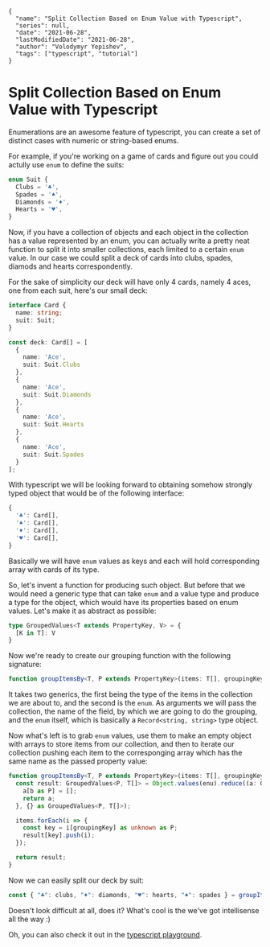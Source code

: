 ```ic-metadata
{
  "name": "Split Collection Based on Enum Value with Typescript",
  "series": null,
  "date": "2021-06-28",
  "lastModifiedDate": "2021-06-28",
  "author": "Volodymyr Yepishev",
  "tags": ["typescript", "tutorial"]
}
```

# Split Collection Based on Enum Value with Typescript

Enumerations are an awesome feature of typescript, you can create a set of distinct cases with numeric or string-based enums.

For example, if you're working on a game of cards and figure out you could actully use `enum` to define the suits:

```ts
enum Suit {
  Clubs = '♣️',
  Spades = '♠️',
  Diamonds = '♦️',
  Hearts = '♥️',
}
```

Now, if you have a collection of objects and each object in the collection has a value represented by an enum, you can actually write a pretty neat function to split it into smaller collections, each limited to a certain `enum` value. In our case we could split a deck of cards into clubs, spades, diamods and hearts correspondently.

For the sake of simplicity our deck will have only 4 cards, namely 4 aces, one from each suit, here's our small deck:

```ts
interface Card {
  name: string;
  suit: Suit;
}

const deck: Card[] = [
  {
    name: 'Ace',
    suit: Suit.Clubs
  },
  {
    name: 'Ace',
    suit: Suit.Diamonds
  },
  {
    name: 'Ace',
    suit: Suit.Hearts
  },
  {
    name: 'Ace',
    suit: Suit.Spades
  }
];
```

With typescript we will be looking forward to obtaining somehow strongly typed object that would be of the following interface:

```ts
{
  '♣️': Card[],
  '♠️': Card[],
  '♦️': Card[],
  '♥️': Card[],
}
```

Basically we will have `enum` values as keys and each will hold corresponding array with cards of its type.

So, let's invent a function for producing such object. But before that we would need a generic type that can take `enum` and a value type and produce a type for the object, which would have its properties based on enum values. Let's make it as abstract as possible:

```ts
type GroupedValues<T extends PropertyKey, V> = {
  [K in T]: V
}
```

Now we're ready to create our grouping function with the following signature:

```ts
function groupItemsBy<T, P extends PropertyKey>(items: T[], groupingKey: keyof T, enu: Record<string, string>): GroupedValues<P, T[]>
```

It takes two generics, the first being the type of the items in the collection we are about to, and the second is the `enum`. As arguments we will pass the collection, the name of the field, by which we are going to do the grouping, and the `enum` itself, which is basically a `Record<string, string>` type object.

Now what's left is to grab `enum` values, use them to make an empty object with arrays to store items from our collection, and then to iterate our collection pushing each item to the corresponging array which has the same name as the passed property value:

```ts
function groupItemsBy<T, P extends PropertyKey>(items: T[], groupingKey: keyof T, enu: Record<string, string>): GroupedValues<P, T[]> {
  const result: GroupedValues<P, T[]> = Object.values(enu).reduce((a: GroupedValues<P, T[]>, b) => {
    a[b as P] = [];
    return a;
  }, {} as GroupedValues<P, T[]>);

  items.forEach(i => {
    const key = i[groupingKey] as unknown as P;
    result[key].push(i);
  });

  return result;
}
```

Now we can easily split our deck by suit:

```ts
const { "♣️": clubs, "♦️": diamonds, "♥️": hearts, "♠️": spades } = groupItemsByProperty<Card, Suit>(deck, 'suit', Suit);
```

Doesn't look difficult at all, does it? What's cool is the we've got intellisense all the way :)

Oh, you can also check it out in the [typescript playground](https://www.typescriptlang.org/play?#code/KYOwrgtgBAymCWAXKBvAUFKBhANmARgM5QC8UA5IMZkg8H-kA0GsADgIYAmwxZ5gBmS0OYAIvBYQA9iDZcKgMzJ+jABLAWAJ0TTygUzJ5AXzRp4IRMBUAzFgGNg2VW1SMQo4AC4ohRCsMBzANyNCCIiucEh+emgWEu5QHBYA1q5YtgDaALqkUMmM6JiYjhAuFACCVvSMmAFIwYEAdLgEhIw6Ava5UPmF5CXAZW2VQbC1wqISUk0tObkdrl2lLRWB1Ug1Sqrq49nl7U4z3b25-UuINTCsHI2Yeql++pEg0ShQAEQ0T64WeER0z3JvMSLiSSEb5PbR-AAWyjUwOefD+hDOnCgOgyXhUYjATAAksYIIQAEIATwACuimCZEISADxJFRsb4hRAAPgAFLE4t9yP16IMkABKG53QhiHDAGo4MReFkfBoCiJREViiVStgA0aEOVCxXiyUsyFrDV+LWinVShHsThy-RoUxgEAWRDwCRQNEY7G4gkkskU6kAFW+xKgwAAHsYgVBSWJyWpCQBpYCE1lIYB41y+tLfV2Y7zxwmuOIJsSmKD+oPgVwAJWAkTpVPcnhAXm+9e8TL5rgA4ujMcA2AA1Fh4ThU4nfdOpJmtKBC5AqThgHADLtu3sDoeEEdjtKTsgAeXwACtq8cAG6DsCcFmgMB8mpzthgKwslksTvd8n98-D0cl7fffB8qQk6TJgLDJPgUAsMQxLpGQaR+G0c6IGAKggJBCHIt8KAolBUDLj2n7rpuv4TlamDJniNSmGIKgAKKWOCLLwEBU6YDOUAFoSGTwMkWZMDmCbpLhdpxCAYgAO5obhxIYZgc4BIuyScakNRMGAhCMfAcqXGRUBIShaHyQuiBhPolLknh76rl+G6+kGoagFIEbejGubfH2O5TsksZQIYJapK4fZoDoQA).
